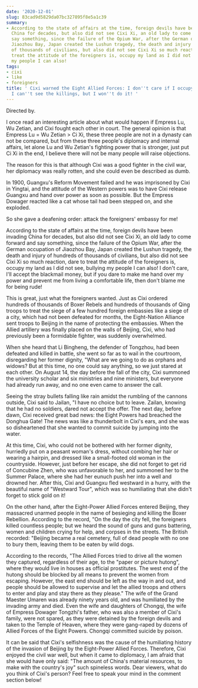 ```yaml
---
date: '2020-12-01'
slug: 83cad9d5829da07bc327895f8e5a1c39
summary:
- According to the state of affairs at the time, foreign devils have been invading
  China for decades, but also did not see Cixi Xi, an old lady to come forward and
  say something, since the failure of the Opium War, after the German occupation of
  Jiaozhou Bay, Japan created the Lushun tragedy, the death and injury of hundreds
  of thousands of civilians, but also did not see Cixi Xi so much reaction, dare to
  treat the attitude of the foreigners is, occupy my land as I did not see, bullying
  my people I can also!
tags:
- cixi
- like
- foreigners
title: ' Cixi warned the Eight Allied Forces: I don''t care if I occupy the land,
  I can''t see the killings, but I won''t do it! '
---
```


 Directed by.

I once read an interesting article about what would happen if Empress Lu, Wu Zetian, and Cixi fought each other in court. The general opinion is that Empress Lu = Wu Zetian &gt; Ci Xi, these three people are not in a dynasty can not be compared, but from these three people's diplomacy and internal affairs, let alone Lu and Wu Zetian's fighting power that is stronger, just put Ci Xi in the end, I believe there will not be many people will raise objections.

The reason for this is that although Cixi was a good fighter in the civil war, her diplomacy was really rotten, and she could even be described as dumb.

In 1900, Guangxu's Reform Movement failed and he was imprisoned by Cixi in Yingtai, and the attitude of the Western powers was to have Cixi release Guangxu and hand over power as soon as possible. But the Empress Dowager reacted like a cat whose tail had been stepped on, and she exploded.

So she gave a deafening order: attack the foreigners' embassy for me!

According to the state of affairs at the time, foreign devils have been invading China for decades, but also did not see Cixi Xi, an old lady to come forward and say something, since the failure of the Opium War, after the German occupation of Jiaozhou Bay, Japan created the Lushun tragedy, the death and injury of hundreds of thousands of civilians, but also did not see Cixi Xi so much reaction, dare to treat the attitude of the foreigners is, occupy my land as I did not see, bullying my people I can also! I don't care, I'll accept the blackmail money, but if you dare to make me hand over my power and prevent me from living a comfortable life, then don't blame me for being rude!

This is great, just what the foreigners wanted. Just as Cixi ordered hundreds of thousands of Boxer Rebels and hundreds of thousands of Qing troops to treat the siege of a few hundred foreign embassies like a siege of a city, which had not been defeated for months, the Eight-Nation Alliance sent troops to Beijing in the name of protecting the embassies. When the Allied artillery was finally placed on the walls of Beijing, Cixi, who had previously been a formidable fighter, was suddenly overwhelmed.

When she heard that Li Bingheng, the defender of Tongzhou, had been defeated and killed in battle, she went so far as to wail in the courtroom, disregarding her former dignity, "What are we going to do as orphans and widows? But at this time, no one could say anything, so we just stared at each other. On August 14, the day before the fall of the city, Cixi summoned the university scholar and six ministries and nine ministers, but everyone had already run away, and no one even came to answer the call.

Seeing the stray bullets falling like rain amidst the rumbling of the cannons outside, Cixi said to Jailan, "I have no choice but to leave. Zailan, knowing that he had no soldiers, dared not accept the offer. The next day, before dawn, Cixi received great bad news: the Eight Powers had breached the Donghua Gate! The news was like a thunderbolt in Cixi's ears, and she was so disheartened that she wanted to commit suicide by jumping into the water.

At this time, Cixi, who could not be bothered with her former dignity, hurriedly put on a peasant woman's dress, without combing her hair or wearing a hairpin, and dressed like a small-footed old woman in the countryside. However, just before her escape, she did not forget to get rid of Concubine Zhen, who was unfavorable to her, and summoned her to the Summer Palace, where she had her eunuch push her into a well and drowned her. After this, Cixi and Guangxu fled westward in a hurry, with the beautiful name of "Westward Tour", which was so humiliating that she didn't forget to stick gold on it!

On the other hand, after the Eight-Power Allied Forces entered Beijing, they massacred unarmed people in the name of besieging and killing the Boxer Rebellion. According to the record, "On the day the city fell, the foreigners killed countless people; but we heard the sound of guns and guns battering, women and children crying for help, and corpses in the streets. The British recorded: "Beijing became a real cemetery, full of dead people with no one to bury them, leaving them to be eaten by wild dogs.

According to the records, "The Allied Forces tried to drive all the women they captured, regardless of their age, to the "paper or picture hutong", where they would live in houses as official prostitutes. The west end of the hutong should be blocked by all means to prevent the women from escaping. However, the east end should be left as the way in and out, and people should be allowed to supervise and let the allied troops and others to enter and play and stay there as they please." The wife of the Grand Maester Umaren was already ninety years old, and was humiliated by the invading army and died. Even the wife and daughters of Chongqi, the wife of Empress Dowager Tongzhi's father, who was also a member of Cixi's family, were not spared, as they were detained by the foreign devils and taken to the Temple of Heaven, where they were gang-raped by dozens of Allied Forces of the Eight Powers. Chongqi committed suicide by poison.

It can be said that Cixi's selfishness was the cause of the humiliating history of the invasion of Beijing by the Eight-Power Allied Forces. Therefore, Cixi enjoyed the civil war well, but when it came to diplomacy, I am afraid that she would have only said: "The amount of China's material resources, to make with the country's joy" such spineless words. Dear viewers, what do you think of Cixi's person? Feel free to speak your mind in the comment section below!

 
        